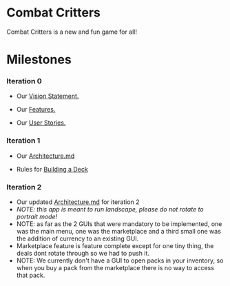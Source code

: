 # Combat Critters

Combat Critters is a new and fun game for all!

# Milestones

### Iteration 0

- Our [Vision Statement.](https://code.cs.umanitoba.ca/comp3350-winter2024/internetenemies-a02-10/-/blob/main/Documents/VisionStatement.md)

- Our [Features.](https://code.cs.umanitoba.ca/comp3350-winter2024/internetenemies-a02-10/-/issues/?sort=label_priority&state=all&label_name%5B%5D=T%20-%20Feature&first_page_size=20#)

- Our [User Stories.](https://code.cs.umanitoba.ca/comp3350-winter2024/internetenemies-a02-10/-/issues/?sort=label_priority&state=all&label_name%5B%5D=T%20-%20Story&first_page_size=20#)

### Iteration 1

- Our [Architecture.md](https://code.cs.umanitoba.ca/comp3350-winter2024/internetenemies-a02-10/-/blob/dev/Documents/Architecture.md?ref_type=heads)

- Rules for [Building a Deck](https://code.cs.umanitoba.ca/comp3350-winter2024/internetenemies-a02-10/-/blob/dev/Documents/documentation.md?ref_type=heads)

### Iteration 2

- Our updated [Architecture.md](https://code.cs.umanitoba.ca/comp3350-winter2024/internetenemies-a02-10/-/blob/dev/Documents/Architecture.md?ref_type=heads#architecture-iteration-2) for iteration 2
- *NOTE: this app is meant to run landscape, please do not rotate to portrait mode!*
- NOTE: as far as the 2 GUIs that were mandatory to be implemented, one was the main menu, one was the marketplace and a third small one was the addition of currency to an existing GUI.
- Marketplace feature is feature complete except for one tiny thing, the deals dont rotate through so we had to push it. 
- NOTE: We currently don't have a GUI to open packs in your inventory, so when you buy a pack from the marketplace there is no way to access that pack. 
